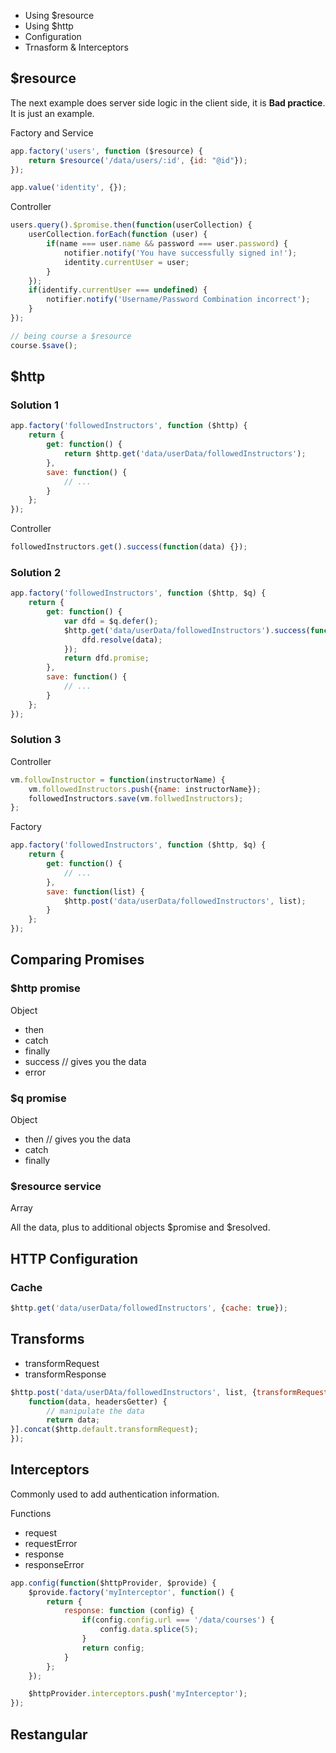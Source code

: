 - Using $resource
- Using $http
- Configuration
- Trnasform & Interceptors

## $resource

The next example does server side logic in the client side, it is **Bad practice**. It is just an example.

Factory and Service

```javascript
app.factory('users', function ($resource) {
	return $resource('/data/users/:id', {id: "@id"});
});

app.value('identity', {});
```

Controller

```javascript 
users.query().$promise.then(function(userCollection) {
	userCollection.forEach(function (user) {
		if(name === user.name && password === user.password) {
			notifier.notify('You have successfully signed in!');
			identity.currentUser = user;
		}
	});
	if(identify.currentUser === undefined) {
		notifier.notify('Username/Password Combination incorrect');
	}
});
``` 

```javascript
// being course a $resource
course.$save();
```

## $http

### Solution 1

```javascript
app.factory('followedInstructors', function ($http) {
	return {
		get: function() {
			return $http.get('data/userData/followedInstructors');
		},
		save: function() {
			// ...
		}
	};
});
```

Controller

```javascript
followedInstructors.get().success(function(data) {});
```

### Solution 2

```javascript
app.factory('followedInstructors', function ($http, $q) {
	return {
		get: function() {
			var dfd = $q.defer();
			$http.get('data/userData/followedInstructors').success(function(data) {
				dfd.resolve(data);
			});
			return dfd.promise;
		},
		save: function() {
			// ...
		}
	};
});
```

### Solution 3

Controller

```javascript
vm.followInstructor = function(instructorName) {
	vm.followedInstructors.push({name: instructorName});
	followedInstructors.save(vm.follwedInstructors);
};
```

Factory

```javascript
app.factory('followedInstructors', function ($http, $q) {
	return {
		get: function() {
			// ...
		},
		save: function(list) {
			$http.post('data/userData/followedInstructors', list);
		}
	};
});
```

## Comparing Promises

### $http promise

Object

- then
- catch
- finally
- success // gives you the data
- error

### $q promise

Object

- then // gives you the data
- catch
- finally

### $resource service

Array

All the data, plus to additional objects $promise and $resolved.

## HTTP Configuration

### Cache

```javascript
$http.get('data/userData/followedInstructors', {cache: true});
```

## Transforms

- transformRequest
- transformResponse

```javascript
$http.post('data/userDAta/followedInstructors', list, {transformRequest: [
	function(data, headersGetter) {
		// manipulate the data
		return data;
}].concat($http.default.transformRequest);
});
```

## Interceptors

Commonly used to add authentication information.

Functions

- request
- requestError
- response
- responseError

```javascript
app.config(function($httpProvider, $provide) {
	$provide.factory('myInterceptor', function() {
		return {
			response: function (config) {
				if(config.config.url === '/data/courses') {
					config.data.splice(5);
				}
				return config;
			}
		};
	});

	$httpProvider.interceptors.push('myInterceptor');
});
```

## Restangular

